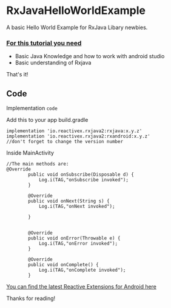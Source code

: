 # RxJavaHelloWorldExample
A basic Hello World Example for RxJava Libary newbies.

### [For this tutorial you need](https://github.com/markdown-it/markdown-it-sub) 

- Basic Java Knowledge and how to work with android studio
- Basic understanding of Rxjava

That's it!

## Code

Implementation `code`

Add this to your app build.gradle 

    implementation 'io.reactivex.rxjava2:rxjava:x.y.z'
    implementation 'io.reactivex.rxjava2:rxandroid:x.y.z'
    //don't forget to change the version number
    
Inside MainActivity

    //The main methods are:
    @Override
            public void onSubscribe(Disposable d) {
                Log.i(TAG,"onSubscribe invoked");
            }

            @Override
            public void onNext(String s) {
                Log.i(TAG,"onNext invoked");
               
            }


            @Override
            public void onError(Throwable e) {
                Log.i(TAG,"onError invoked");
            }

            @Override
            public void onComplete() {
                Log.i(TAG,"onComplete invoked");
            }
    
    
[You can find the latest Reactive Extensions for Android here ](https://github.com/ReactiveX/RxAndroid)    

Thanks for reading!

